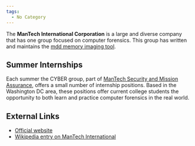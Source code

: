 ```yaml
---
tags:
  - No Category
---
```

The **ManTech International Corporation** is a large and diverse company
that has one group focused on computer forensics. This group has written
and maintains the [mdd memory imaging tool](mdd.md).

## Summer Internships

Each summer the CYBER group, part of [ManTech Security and Mission
Assurance](http://www.mantech.com/msma/), offers a small number of
internship positions. Based in the Washington DC area, these positions
offer current college students the opportunity to both learn and
practice computer forensics in the real world.

## External Links

- [Official website](http://www.mantech.com/)
- [Wikipedia entry on ManTech
  International](http://en.wikipedia.org/wiki/Mantech_International)